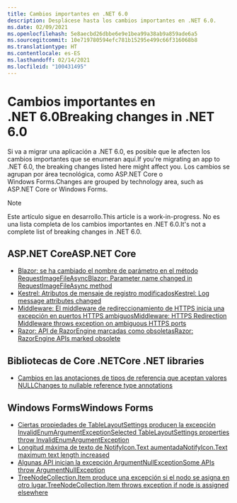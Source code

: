 ```yaml
---
title: Cambios importantes en .NET 6.0
description: Desplácese hasta los cambios importantes en .NET 6.0.
ms.date: 02/09/2021
ms.openlocfilehash: 5e8aecbd26dbbe6e9e1bea99a38ab9a859ade6a5
ms.sourcegitcommit: 10e719780594efc781b15295e499c66f316068b8
ms.translationtype: HT
ms.contentlocale: es-ES
ms.lasthandoff: 02/14/2021
ms.locfileid: "100431495"
---
```

# <a name="breaking-changes-in-net-60"></a><span data-ttu-id="bb7a2-103">Cambios importantes en .NET 6.0</span><span class="sxs-lookup"><span data-stu-id="bb7a2-103">Breaking changes in .NET 6.0</span></span>

<span data-ttu-id="bb7a2-104">Si va a migrar una aplicación a .NET 6.0, es posible que le afecten los cambios importantes que se enumeran aquí.</span><span class="sxs-lookup"><span data-stu-id="bb7a2-104">If you're migrating an app to .NET 6.0, the breaking changes listed here might affect you.</span></span> <span data-ttu-id="bb7a2-105">Los cambios se agrupan por área tecnológica, como ASP.NET Core o Windows Forms.</span><span class="sxs-lookup"><span data-stu-id="bb7a2-105">Changes are grouped by technology area, such as ASP.NET Core or Windows Forms.</span></span>

> [!NOTE]
> <span data-ttu-id="bb7a2-106">Este artículo sigue en desarrollo.</span><span class="sxs-lookup"><span data-stu-id="bb7a2-106">This article is a work-in-progress.</span></span> <span data-ttu-id="bb7a2-107">No es una lista completa de los cambios importantes en .NET 6.0.</span><span class="sxs-lookup"><span data-stu-id="bb7a2-107">It's not a complete list of breaking changes in .NET 6.0.</span></span>

## <a name="aspnet-core"></a><span data-ttu-id="bb7a2-108">ASP.NET Core</span><span class="sxs-lookup"><span data-stu-id="bb7a2-108">ASP.NET Core</span></span>

- [<span data-ttu-id="bb7a2-109">Blazor: se ha cambiado el nombre de parámetro en el método RequestImageFileAsync</span><span class="sxs-lookup"><span data-stu-id="bb7a2-109">Blazor: Parameter name changed in RequestImageFileAsync method</span></span>](aspnet-core/6.0/blazor-parameter-name-changed-in-method.md)
- [<span data-ttu-id="bb7a2-110">Kestrel: Atributos de mensaje de registro modificados</span><span class="sxs-lookup"><span data-stu-id="bb7a2-110">Kestrel: Log message attributes changed</span></span>](aspnet-core/6.0/kestrel-log-message-attributes-changed.md)
- [<span data-ttu-id="bb7a2-111">Middleware: El middleware de redireccionamiento de HTTPS inicia una excepción en puertos HTTPS ambiguos</span><span class="sxs-lookup"><span data-stu-id="bb7a2-111">Middleware: HTTPS Redirection Middleware throws exception on ambiguous HTTPS ports</span></span>](aspnet-core/6.0/middleware-ambiguous-https-ports-exception.md)
- [<span data-ttu-id="bb7a2-112">Razor: API de RazorEngine marcadas como obsoletas</span><span class="sxs-lookup"><span data-stu-id="bb7a2-112">Razor: RazorEngine APIs marked obsolete</span></span>](aspnet-core/6.0/razor-engine-apis-obsolete.md)

## <a name="core-net-libraries"></a><span data-ttu-id="bb7a2-113">Bibliotecas de Core .NET</span><span class="sxs-lookup"><span data-stu-id="bb7a2-113">Core .NET libraries</span></span>

- [<span data-ttu-id="bb7a2-114">Cambios en las anotaciones de tipos de referencia que aceptan valores NULL</span><span class="sxs-lookup"><span data-stu-id="bb7a2-114">Changes to nullable reference type annotations</span></span>](core-libraries/6.0/nullable-ref-type-annotation-changes.md)

## <a name="windows-forms"></a><span data-ttu-id="bb7a2-115">Windows Forms</span><span class="sxs-lookup"><span data-stu-id="bb7a2-115">Windows Forms</span></span>

- [<span data-ttu-id="bb7a2-116">Ciertas propiedades de TableLayoutSettings producen la excepción InvalidEnumArgumentException</span><span class="sxs-lookup"><span data-stu-id="bb7a2-116">Selected TableLayoutSettings properties throw InvalidEnumArgumentException</span></span>](windows-forms/6.0/tablelayoutsettings-apis-throw-invalidenumargumentexception.md)
- [<span data-ttu-id="bb7a2-117">Longitud máxima de texto de NotifyIcon.Text aumentada</span><span class="sxs-lookup"><span data-stu-id="bb7a2-117">NotifyIcon.Text maximum text length increased</span></span>](windows-forms/6.0/notifyicon-text-max-text-length-increased.md)
- [<span data-ttu-id="bb7a2-118">Algunas API inician la excepción ArgumentNullException</span><span class="sxs-lookup"><span data-stu-id="bb7a2-118">Some APIs throw ArgumentNullException</span></span>](windows-forms/6.0/apis-throw-argumentnullexception.md)
- [<span data-ttu-id="bb7a2-119">TreeNodeCollection.Item produce una excepción si el nodo se asigna en otro lugar.</span><span class="sxs-lookup"><span data-stu-id="bb7a2-119">TreeNodeCollection.Item throws exception if node is assigned elsewhere</span></span>](windows-forms/6.0/treenodecollection-item-throws-argumentexception.md)
